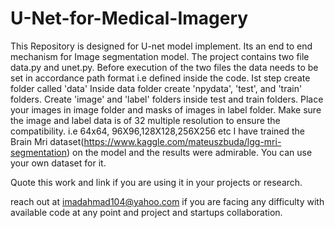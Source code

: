 # U-Net-for-Medical-Imagery
This Repository is designed for U-net model implement. Its an end to end mechanism for Image segmentation model. 
The project contains two file data.py and unet.py.
Before execution of the two files the data needs to be set in accordance path format i.e defined inside the code.
Ist step create folder called 'data'
Inside data folder create 'npydata', 'test', and 'train' folders.
Create 'image' and 'label' folders inside test and train folders. 
Place your images in image folder and masks of images in label folder.
Make sure the image and label data is of 32 multiple resolution to ensure the compatibility. 
i.e 64x64, 96X96,128X128,256X256 etc
I have trained the Brain Mri dataset(https://www.kaggle.com/mateuszbuda/lgg-mri-segmentation) on the model and the results were admirable. You can use your own dataset for it.


Quote this work and link if you are using it in your projects or research.

reach out at imadahmad104@yahoo.com if you are facing any difficulty with available code at any point and project and startups collaboration.
